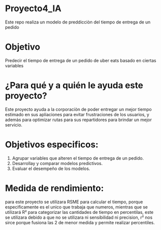 # Proyecto4_IA
Este repo realiza un modelo de preddicciòn del tiempo de entrega de un pedido
# Objetivo
Predecir el tiempo de entrega de un pedido de uber eats basado en ciertas variables
# ¿Para qué y a quién le ayuda este proyecto?
Este proyecto ayuda a la corporaciòn de poder entregar un mejor tiempo estimado en sus apliaciones para evitar frustraciones de los usuarios, y ademàs para optimizar rutas para sus repartidores para brindar un mejor servicio.
# Objetivos especificos:
1. Agrupar variables que alteren el tiempo de entrega de un pedido.
2. Desarrollay y comparar modelos predictivos.
3. Evaluar el desempeño de los modelos.
# Medida de rendimiento: 
para este proyecto se utilizara RSME para calcular el tiempo, porque especificamente es el unico que trabaja que numeros,  mientras que se utilizará R² para categorizar las cantidades de tiempo en percentilas, este se utilizara debido a que no se utilizara ni sensibilidad ni precision, r² nos sirce porque fusiona las 2 de menor medida y permite realizar percentiles.  
